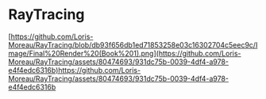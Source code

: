 # RayTracing
 
[https://github.com/Loris-Moreau/RayTracing/blob/db93f656db1ed71853258e03c16302704c5eec9c/Image/Final%20Render%20(Book%201).png](https://github.com/Loris-Moreau/RayTracing/assets/80474693/931dc75b-0039-4df4-a978-e4f4edc6316b)https://github.com/Loris-Moreau/RayTracing/assets/80474693/931dc75b-0039-4df4-a978-e4f4edc6316b

